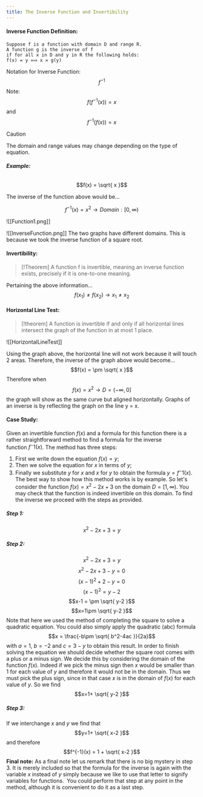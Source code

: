 ```yaml
---
title: The Inverse Function and Invertibility
---
```


#### **Inverse Function Definition:**
```
Suppose f is a function with domain D and range R.
A function g is the inverse of f
if for all x in D and y in R the following holds:
f(x) = y ⟺ x = g(y)
```
Notation for Inverse Function:
$$f^{-1}$$
Note:
$$f(f^{-1}(x)) = x $$
and
$$f^{-1}(f(x)) = x$$

> [!caution]
> The domain and range values may change depending on the type of equation.

###### **Example:**
$$f(x) = \sqrt{ x }$$

The inverse of the function above would be...

$$f^{-1}(x) = x^2 \to Domain: [0, ∞)$$

![[Function1.png]]

![[InverseFunction.png]]
The two graphs have different domains. This is because we took the inverse function of a square root.
#### **Invertibility:**
>[!Theorem]
>A function f is invertible, meaning an inverse function exists, precisely if it is one-to-one meaning.

Pertaining the above information...
$$f(x_{1}) ≠ f(x_{2}) \to x_{1}≠x_{2} $$
#### **Horizontal Line Test:**
>[!theorem]
>A function is invertible if and only if all horizontal lines intersect the graph of the function in at most 1 place.

![[HorizontalLineTest]]

Using the graph above, the horizontal line will not work because it will touch 2 areas.
Therefore, the inverse of the graph above would become...
$$f(x) = \pm \sqrt{ x }$$
Therefore when
$$f(x) = x^2 \to D = (-∞, 0]$$
the graph will show as the same curve but aligned horizontally.
Graphs of an inverse is by reflecting the graph on the line y = x.
#### **Case Study:**
Given an invertible function $f(x)$ and a formula for this function there is a rather straightforward method to find a formula for the inverse function $f^-1(x)$. The method has three steps:
1. First we write down the equation $f(x) = y$;
2. Then we solve the equation for $x$ in terms of $y$;
3. Finally we substitute $y$ for $x$ and $x$ for $y$ to obtain the formula $y=f^-1(x)$.
The best way to show how this method works is by example. So let's consider the function $f(x) = x^2-2x+3$ on the domain $D = [1, ∞)$. You may check that the function is indeed invertible on this domain. To find the inverse we proceed with the steps as provided.
##### Step 1:
$$x^2-2x+3=y$$
##### Step 2:
$$x^2-2x+3=y$$
$$x^2-2x+3-y=0$$$$(x-1)^2+2-y=0$$
$$(x-1)^2=y-2$$
$$x-1 = \pm \sqrt{ y-2 }$$
$$x=1\pm \sqrt{ y-2 }$$
Note that here we used the method of completing the square to solve a quadratic equation. You could also simply apply the quadratic (abc) formula
$$x = \frac{-b\pm \sqrt{ b^2-4ac }}{2a}$$
with $a=1$, $b=-2$ and $c=3-y$ to obtain this result.
In order to finish solving the equation we should decide whether the square root comes with a plus or a minus sign. We decide this by considering the domain of the function $f(x)$. Indeed if we pick the minus sign then $x$ would be smaller than $1$ for each value of $y$ and therefore it would not be in the domain. Thus we must pick the plus sign, since in that case $x$ is in the domain of $f(x)$ for each value of $y$. So we find
$$x=1+ \sqrt{ y-2 }$$
##### Step 3:
If we interchange $x$ and $y$ we find that
$$y=1+ \sqrt{ x-2 }$$
and therefore
$$f^{-1}(x) = 1 + \sqrt{ x-2 }$$
**Final note:** As a final note let us remark that there is no big mystery in step 3. It is merely included so that the formula for the inverse is again with the variable $x$ instead of $y$ simply because we like to use that letter to signify variables for functions.  You could perform that step at any point in the method, although it is convenient to do it as a last step.
